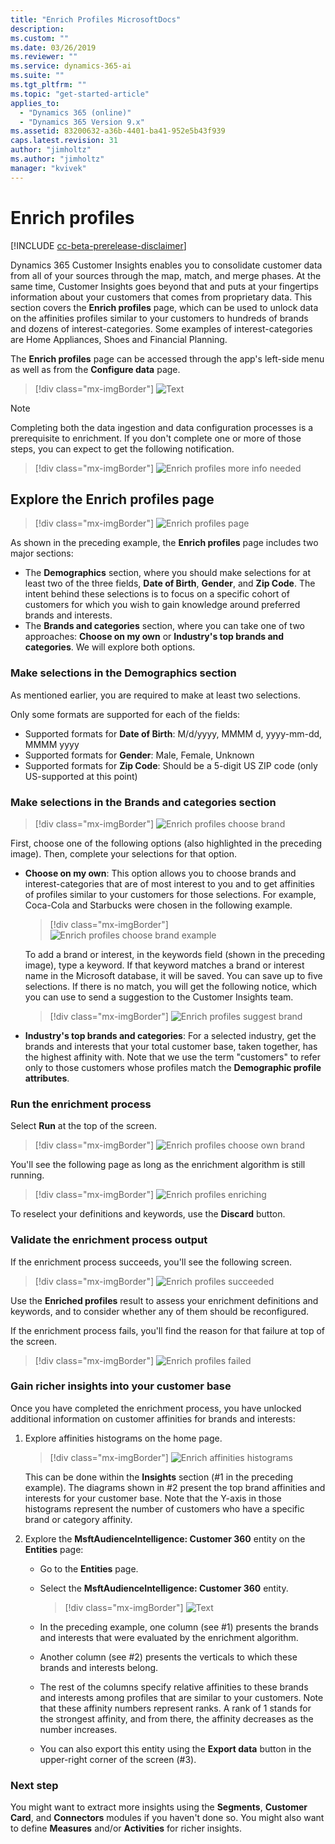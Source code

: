 ```yaml
---
title: "Enrich Profiles MicrosoftDocs"
description: 
ms.custom: ""
ms.date: 03/26/2019
ms.reviewer: ""
ms.service: dynamics-365-ai
ms.suite: ""
ms.tgt_pltfrm: ""
ms.topic: "get-started-article"
applies_to: 
  - "Dynamics 365 (online)"
  - "Dynamics 365 Version 9.x"
ms.assetid: 83200632-a36b-4401-ba41-952e5b43f939
caps.latest.revision: 31
author: "jimholtz"
ms.author: "jimholtz"
manager: "kvivek"
---
```

# Enrich profiles

[!INCLUDE [cc-beta-prerelease-disclaimer](../includes/cc-beta-prerelease-disclaimer.md)]

<!--note from editor:  Is "affinities profiles" the correct term? Nimrod will handle - easy fix to make it clearer -->

Dynamics 365 Customer Insights enables you to consolidate customer data from all of your sources through the map, match, and merge phases. At the same time, Customer Insights goes beyond that and puts at your fingertips information about your customers that comes from proprietary data. This section covers the **Enrich profiles** page, which can be used to unlock data on the affinities profiles similar to your customers to hundreds of brands and dozens of interest-categories. Some examples of interest-categories are Home Appliances, Shoes and Financial Planning.

<!--note from editor: Not sure I understand what this is saying: "which can be used to unlock data on the affinities profiles similar to your customers to hundreds of brands and dozens of interest-categories." Are "affinities profiles" talked about elsewhere? Nimrod will handle easy fix to make it clearer   -->


The **Enrich profiles** page can be accessed through the app's left-side menu as well as from the **Configure data** page.

> [!div class="mx-imgBorder"] 
> ![](media/configure-data-enrich-profiles.png "Text")

>[!NOTE]
>Completing both the data ingestion and data configuration processes is a prerequisite to enrichment. If you don't complete one or more of those steps, you can expect to get the following notification.

  > [!div class="mx-imgBorder"] 
  > ![](media/configure-data-enrich-profile.png "Enrich profiles more info needed")

## Explore the Enrich profiles page

> [!div class="mx-imgBorder"] 
> ![](media/configure-data-enrich-profile-page.png "Enrich profiles page")

As shown in the preceding example, the **Enrich profiles** page includes two major sections:

- The **Demographics** section, where you should make selections for at least two of the three fields, **Date of Birth**, **Gender**, and **Zip Code**. The intent behind these selections is to focus on a specific cohort of customers for which you wish to gain knowledge around preferred brands and interests. 
- The **Brands and categories** section, where you can take one of two approaches: **Choose on my own** or **Industry's top brands and categories**. We will explore both options.

### Make selections in the Demographics section

As mentioned earlier, you are required to make at least two selections. 

Only some formats are supported for each of the fields:

- Supported formats for **Date of Birth**: M/d/yyyy, MMMM d, yyyy-mm-dd, MMMM yyyy
- Supported formats for **Gender**: Male, Female, Unknown
- Supported formats for **Zip Code**: Should be a 5-digit US ZIP code (only US-supported at this point)

### Make selections in the Brands and categories section

> [!div class="mx-imgBorder"] 
> ![](media/configure-data-enrich-profile-brands.png "Enrich profiles choose brand")

First, choose one of the following options (also highlighted in the preceding image). Then, complete your selections for that option.

<!--note from editor:  Is "affinities of profiles" the correct phrasing? Nimrod will handle - easy fix -->


- **Choose on my own**: This option allows you to choose brands and interest-categories that are of most interest to you and to get affinities of profiles similar to your customers for those selections. For example, Coca-Cola and Starbucks were chosen in the following example.
  
    > [!div class="mx-imgBorder"] 
    > ![](media/configure-data-enrich-profile-brands-example.png "Enrich profiles choose brand example")

    To add a brand or interest, in the keywords field (shown in the preceding image), type a keyword. If that keyword matches a brand or interest name in the Microsoft database, it will be saved. You can save up to five selections. If there is no match, you will get the following notice, which you can use to send a suggestion to the Customer Insights team.

    > [!div class="mx-imgBorder"] 
    > ![](media/configure-data-enrich-profile-suggest-brand.png "Enrich profiles suggest brand")

- **Industry's top brands and categories**: For a selected industry, get the brands and interests that your total customer base, taken together, has the highest affinity with. Note that we use the term "customers" to refer only to those customers whose profiles match the **Demographic profile attributes**.
  
### Run the enrichment process

Select **Run** at the top of the screen.

> [!div class="mx-imgBorder"] 
> ![](media/configure-data-enrich-profile-choose-own.png "Enrich profiles choose own brand")

You'll see the following page as long as the enrichment algorithm is still running.

> [!div class="mx-imgBorder"] 
> ![](media/configure-data-enrich-profile-enriching.png "Enrich profiles enriching")

To reselect your definitions and keywords, use the **Discard** button.

### Validate the enrichment process output

If the enrichment process succeeds, you'll see the following screen.

> [!div class="mx-imgBorder"] 
> ![](media/configure-data-enrich-profile-succeeded.png "Enrich profiles succeeded")

Use the **Enriched profiles** result to assess your enrichment definitions and keywords, and to consider whether any of them should be reconfigured.

If the enrichment process fails, you'll find the reason for that failure at top of the screen.

> [!div class="mx-imgBorder"] 
> ![](media/configure-data-enrich-profile-failed.png "Enrich profiles failed")

### Gain richer insights into your customer base

Once you have completed the enrichment process, you have unlocked additional information on customer affinities for brands and interests:

1. Explore affinities histograms on the home page.

   > [!div class="mx-imgBorder"] 
   > ![](media/enrichment-affinities-histogram.png "Enrich affinities histograms")

    This can be done within the **Insights** section (#1 in the preceding example). The diagrams shown in #2 present the top brand affinities and interests for your customer base. Note that the Y-axis in those histograms represent the number of customers who have a specific brand or category affinity.

2. Explore the **MsftAudienceIntelligence: Customer 360** entity on the **Entities** page:

   - Go to the **Entities** page.
   - Select the **MsftAudienceIntelligence: Customer 360** entity.

      > [!div class="mx-imgBorder"] 
      > ![](media/configure-data-entities-info.png "Text")

   - In the preceding example, one column (see #1) presents the brands and interests that were evaluated by the enrichment algorithm.
   - Another column (see #2) presents the verticals to which these brands and interests belong.
   - The rest of the columns specify relative affinities to these brands and interests among profiles that are similar to your customers. Note that these affinity numbers represent ranks. A rank of 1 stands for the strongest affinity, and from there, the affinity decreases as the number increases.  
   - You can also export this entity using the **Export data** button in the upper-right corner of the screen (#3).

<!--note from editor: Is the bullet item above referring to the MsftAudienceIntelligence: Customer 360 entity? Nimrod's comment: Yes. Possibly we can make it a little bit clearer but after all these bullets are still under the "2. Explore the MsftAudienceIntelligence: Csutomer 360 entity on the Entities page" title   -->

### Next step
You might want to extract more insights using the **Segments**, **Customer Card**, and **Connectors** modules if you haven't done so. You might also want to define **Measures** and/or **Activities** for richer insights. 
